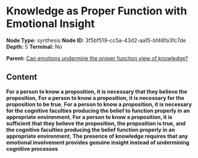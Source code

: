 # Knowledge as Proper Function with Emotional Insight

**Node Type:** synthesis
**Node ID:** 3f5bf519-cc5a-43d2-aa15-bf46fa3fc7de
**Depth:** 5
**Terminal:** No

**Parent:** [Can emotions undermine the proper function view of knowledge?](can-emotions-undermine-the-proper-function-view-of-knowledge-antithesis-682ee3fa-01db-4175-9245-98d70770c6bd.md)

## Content

**For a person to know a proposition, it is necessary that they believe the proposition**, **For a person to know a proposition, it is necessary for the proposition to be true**, **For a person to know a proposition, it is necessary for the cognitive faculties producing the belief to function properly in an appropriate environment**, **For a person to know a proposition, it is sufficient that they believe the proposition, the proposition is true, and the cognitive faculties producing the belief function properly in an appropriate environment**, **The presence of knowledge requires that any emotional involvement provides genuine insight instead of undermining cognitive processes**
